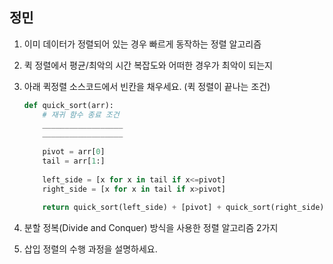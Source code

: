 ## 정민
1. 이미 데이터가 정렬되어 있는 경우 빠르게 동작하는 정렬 알고리즘

2. 퀵 정렬에서 평균/최악의 시간 복잡도와 어떠한 경우가 최악이 되는지

3. 아래 퀵정렬 소스코드에서 빈칸을 채우세요. (퀵 정렬이 끝나는 조건)
    ```python
    def quick_sort(arr):
        # 재귀 함수 종료 조건
        __________________
        __________________
        
        pivot = arr[0]
        tail = arr[1:] 
        
        left_side = [x for x in tail if x<=pivot]
        right_side = [x for x in tail if x>pivot] 
        
        return quick_sort(left_side) + [pivot] + quick_sort(right_side)
    ```

4. 분할 정복(Divide and Conquer) 방식을 사용한 정렬 알고리즘 2가지

5. 삽입 정렬의 수행 과정을 설명하세요.